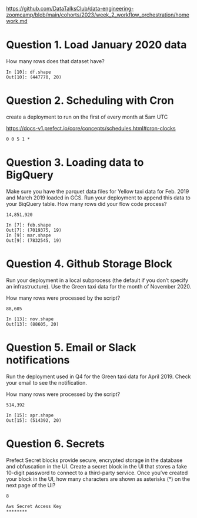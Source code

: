 https://github.com/DataTalksClub/data-engineering-zoomcamp/blob/main/cohorts/2023/week_2_workflow_orchestration/homework.md

# Question 1. Load January 2020 data

How many rows does that dataset have?

	In [10]: df.shape
	Out[10]: (447770, 20)

# Question 2. Scheduling with Cron

create a deployment to run on the first of every month at 5am UTC

https://docs-v1.prefect.io/core/concepts/schedules.html#cron-clocks

	0 0 5 1 *

# Question 3. Loading data to BigQuery

Make sure you have the parquet data files for Yellow taxi data for Feb. 2019 and March 2019 loaded in GCS. Run your deployment to append this data to your BiqQuery table. How many rows did your flow code process?

	14,851,920

	In [7]: feb.shape
	Out[7]: (7019375, 19)
	In [9]: mar.shape
	Out[9]: (7832545, 19)

# Question 4. Github Storage Block

Run your deployment in a local subprocess (the default if you don’t specify an infrastructure). Use the Green taxi data for the month of November 2020.

How many rows were processed by the script?

	88,605

	In [13]: nov.shape
	Out[13]: (88605, 20)

# Question 5. Email or Slack notifications

Run the deployment used in Q4 for the Green taxi data for April 2019. Check your email to see the notification.

How many rows were processed by the script?


	514,392

	In [15]: apr.shape
	Out[15]: (514392, 20)

# Question 6. Secrets

Prefect Secret blocks provide secure, encrypted storage in the database and obfuscation in the UI. Create a secret block in the UI that stores a fake 10-digit password to connect to a third-party service. Once you’ve created your block in the UI, how many characters are shown as asterisks (*) on the next page of the UI?

	8

	Aws Secret Access Key
	********